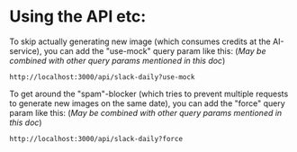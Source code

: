 # Using the API etc:

To skip actually generating new image (which consumes credits at the AI-service), you can add the "use-mock" query param like this:
(_May be combined with other query params mentioned in this doc_)
```
http://localhost:3000/api/slack-daily?use-mock
```

To get around the "spam"-blocker (which tries to prevent multiple requests to generate new images on the same date), you can add the "force" query param like this:
(_May be combined with other query params mentioned in this doc_)
```
http://localhost:3000/api/slack-daily?force
```
